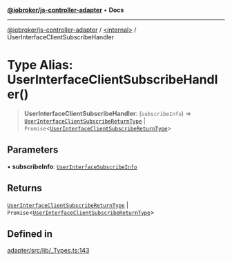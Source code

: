 [**@iobroker/js-controller-adapter**](../../README.md) • **Docs**

***

[@iobroker/js-controller-adapter](../../globals.md) / [\<internal\>](../README.md) / UserInterfaceClientSubscribeHandler

# Type Alias: UserInterfaceClientSubscribeHandler()

> **UserInterfaceClientSubscribeHandler**: (`subscribeInfo`) => [`UserInterfaceClientSubscribeReturnType`](../interfaces/UserInterfaceClientSubscribeReturnType.md) \| `Promise`\<[`UserInterfaceClientSubscribeReturnType`](../interfaces/UserInterfaceClientSubscribeReturnType.md)\>

## Parameters

• **subscribeInfo**: [`UserInterfaceSubscribeInfo`](../interfaces/UserInterfaceSubscribeInfo.md)

## Returns

[`UserInterfaceClientSubscribeReturnType`](../interfaces/UserInterfaceClientSubscribeReturnType.md) \| `Promise`\<[`UserInterfaceClientSubscribeReturnType`](../interfaces/UserInterfaceClientSubscribeReturnType.md)\>

## Defined in

[adapter/src/lib/\_Types.ts:143](https://github.com/ioBroker/ioBroker.js-controller/blob/fe9fbf6b684b474bc0dfc453eb28790be874895e/packages/adapter/src/lib/_Types.ts#L143)
